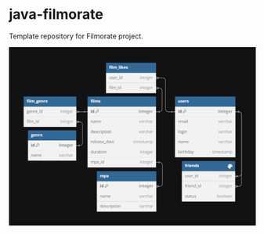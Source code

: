 # java-filmorate
Template repository for Filmorate project.
 

![Схемма базы данных](filmorate_DB.png)